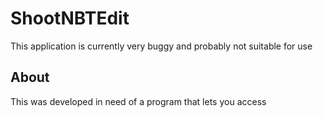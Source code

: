 ShootNBTEdit
============

This application is currently very buggy and probably not suitable for use

About
-----
This was developed in need of a program that lets you access 
